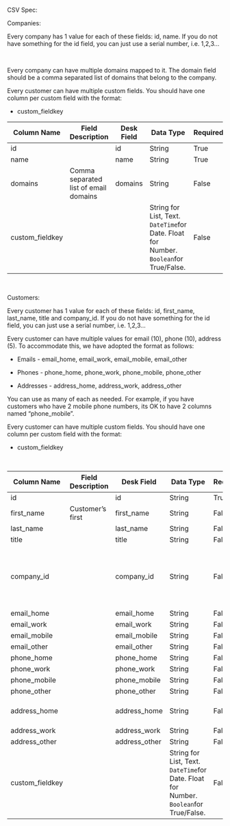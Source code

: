 CSV Spec:

Companies:

Every company has 1 value for each of these fields: id, name. If you do not have
something for the id field, you can just use a serial number, i.e. 1,2,3...

 

Every company can have multiple domains mapped to it.  The domain field should
be a comma separated list of domains that belong to the company.  
  
Every customer can have multiple custom fields. You should have one column per
custom field with the format:

-   custom\_fieldkey

| **Column Name**  | **Field Description**                 | **Desk Field** | **Data Type**                                                                         | **Required** | **Unique** | **Validations**      | **Example 1**    | **Example 2**               |
|------------------|---------------------------------------|----------------|---------------------------------------------------------------------------------------|--------------|------------|----------------------|------------------|-----------------------------|
| id               |                                       | id             | String                                                                                | True         | True       |                      | 8764387          | Q3867                       |
| name             |                                       | name           | String                                                                                | True         | True       |                      | Acme Inc.        |                             |
| domains          | Comma separated list of email domains | domains        | String                                                                                | False        | False      | Must be valid domain | domain.com       | domain.com, anotherone.net  |
| custom\_fieldkey |                                       |                | String for List, Text. `DateTime`for Date. Float for Number. `Boolean`for True/False. | False        | False      |                      | custom\_industry | custom\_current\_sales\_rep |

 

Customers:

Every customer has 1 value for each of these fields: id, first\_name,
last\_name, title and company\_id.  If you do not have something for the id
field, you can just use a serial number, i.e. 1,2,3...

  
Every customer can have multiple values for email (10), phone (10), address (5).
To accommodate this, we have adopted the format as follows:

-   Emails - email\_home, email\_work, email\_mobile, email\_other

-   Phones - phone\_home, phone\_work, phone\_mobile, phone\_other

-   Addresses - address\_home, address\_work, address\_other

You can use as many of each as needed. For example, if you have customers who
have 2 mobile phone numbers, its OK to have 2 columns named “phone\_mobile”.

Every customer can have multiple custom fields. You should have one column per
custom field with the format:

-   custom\_fieldkey

 

| **Column Name**  | **Field Description** | **Desk Field** | **Data Type**                                                                         | **Required** | **Unique** | **Validations**                                                            | **Example 1**                        | **Example 2**                 |
|------------------|-----------------------|----------------|---------------------------------------------------------------------------------------|--------------|------------|----------------------------------------------------------------------------|--------------------------------------|-------------------------------|
| id               |                       | id             | String                                                                                | True         | True       |                                                                            | 8764387                              | Q3867                         |
| first\_name      | Customer’s first      | first\_name    | String                                                                                | False        | False      |                                                                            | Jon                                  |                               |
| last\_name       |                       | last\_name     | String                                                                                | False        | False      |                                                                            | Doe                                  |                               |
| title            |                       | title          | String                                                                                | False        | False      |                                                                            | Mr.                                  |                               |
| company\_id      |                       | company\_id    | String                                                                                | False        | False      | If value present, record with corresponding ID must exist in companies.csv | 655744                               |                               |
| email\_home      |                       | email\_home    | String                                                                                | False        | True       |                                                                            | jon.doe\@gmail.com                   |                               |
| email\_work      |                       | email\_work    | String                                                                                | False        | True       |                                                                            | jdoe\@work.com                       |                               |
| email\_mobile    |                       | email\_mobile  | String                                                                                | False        | True       |                                                                            |                                      |                               |
| email\_other     |                       | email\_other   | String                                                                                | False        | True       |                                                                            |                                      |                               |
| phone\_home      |                       | phone\_home    | String                                                                                | False        | False      |                                                                            | 123-123-1234                         | (789) 234-5432                |
| phone\_work      |                       | phone\_work    | String                                                                                | False        | False      |                                                                            |                                      |                               |
| phone\_mobile    |                       | phone\_mobile  | String                                                                                | False        | False      |                                                                            |                                      |                               |
| phone\_other     |                       | phone\_other   | String                                                                                | False        | False      |                                                                            |                                      |                               |
| address\_home    |                       | address\_home  | String                                                                                | False        | False      |                                                                            | 123 Main St, San Francisco, CA 94105 |                               |
| address\_work    |                       | address\_work  | String                                                                                | False        | False      |                                                                            |                                      |                               |
| address\_other   |                       | address\_other | String                                                                                | False        | False      |                                                                            |                                      |                               |
| custom\_fieldkey |                       |                | String for List, Text. `DateTime`for Date. Float for Number. `Boolean`for True/False. | False        | False      |                                                                            | custom\_location                     | custom\_security\_role\_admin |
